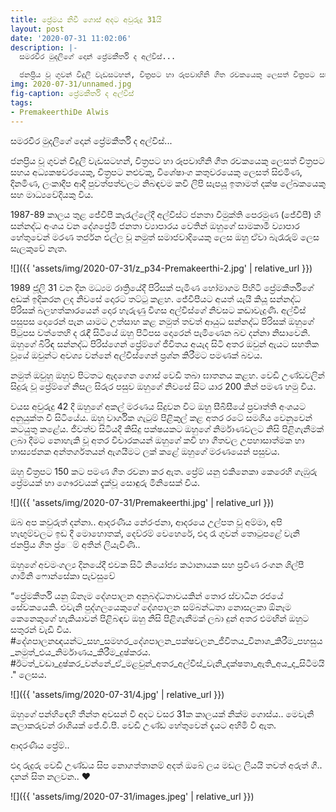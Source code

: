 ```yaml
---
title: ප්‍රේමය නිවී ගොස් අදට අවුරුදු 31යි
layout: post
date: '2020-07-31 11:02:06'
description: |-
  සමරවීර මුදලිගේ දොන් ප්‍රේමකීර්ති ද අල්විස්...

  ජනප්‍රිය වූ ගුවන් විදුලි වැඩසටහන්, චිත්‍රපට හා රූපවාහිනි ගීත රචකයෙකු ලෙසත් චිත්‍රපට සහය අධ්‍යකෂවරයෙකු, චිත්‍රපට නළුවකු, විශේෂාංග කතුවරයෙකු ලෙසත් සිළුමිණ, දිනමිණ, ලංකාදීප ආදී පුවත්පත්වලට නිබඳවම කවි ලිපි සැපයූ ඉතාමත් දක්ෂ ලේඛකයෙකු සහ මාධ්‍යවේදියකු විය.
img: 2020-07-31/unnamed.jpg
fig-caption: ප්‍රේමකීර්ති ද අල්විස්
tags:
- PremakeerthiDe Alwis
---
```


සමරවීර මුදලිගේ දොන් ප්‍රේමකීර්ති ද අල්විස්...

ජනප්‍රිය වූ ගුවන් විදුලි වැඩසටහන්, චිත්‍රපට හා රූපවාහිනි ගීත රචකයෙකු ලෙසත් චිත්‍රපට සහය අධ්‍යකෂවරයෙකු, චිත්‍රපට නළුවකු, විශේෂාංග කතුවරයෙකු ලෙසත් සිළුමිණ, දිනමිණ, ලංකාදීප ආදී පුවත්පත්වලට නිබඳවම කවි ලිපි සැපයූ ඉතාමත් දක්ෂ ලේඛකයෙකු සහ මාධ්‍යවේදියකු විය.

1987-89 කාලය තුළ ජේවීපී කැරැල්ලේදී අල්විස්ට ජනතා විමුක්ති පෙරමුණ (ජේවීපී) හි සන්නද්ධ අංශය වන දේශප්‍රේමී ජනතා ව්‍යාපාරය වෙතින් ඔහුගේ සාමකාමී ව්‍යාපාර හේතුවෙන් මරණ තර්ජන එල්ල වූ නමුත් සමාජවාදියෙකු ලෙස ඔහු ඒවා බැරෑරුම් ලෙස සැලකුවේ නැත.

![]({{ 'assets/img/2020-07-31/z_p34-Premakeerthi-2.jpg' | relative_url }})
 
1989 ජූලි 31 වන දින මධ්‍යම රාත්‍රියේදී පිරිසක් පැමිණ හෝමාගම පිහිටි ප්‍රේමකීර්තිගේ අඩක් ඉදිකරන ලද නිවසේ දොරට තට්ටු කළහ. ජේවීපීයට අයත් යැයි කියූ සන්නද්ධ පිරිසක් බලහත්කාරයෙන් දොර හැරුණු විගස අල්විස්ගේ නිවසට කඩාවැදුණි. අල්විස් පසුපස දොරෙන් පැන යාමට උත්සාහ කළ නමුත් තවත් ආයුධ සන්නද්ධ පිරිසක් ඔහුගේ පිටුපස වත්තෙහි ද රැඳී සිටියේ ඔහු පිටිපස දොරෙන් පැමිණෙන බව දන්නා නිසාවෙනි. ඔහුගේ බිරිඳ සන්නද්ධ පිරිස්ගෙන් ප්‍රේම්ගේ ජීවිතය අයැද සිටි අතර ඔවුන් ඇයට සහතික වූයේ ඔවුන්ට අවශ්‍ය වන්නේ අල්විස්ගෙන් ප්‍රශ්න කිරීමට පමණක් බවය.
 
නමුත් ඔවුහු ඔහුව පිටතට ඇදගෙන ගොස් වෙඩි තබා ඝාතනය කළහ. වෙඩි උණ්ඩවලින් සිදුරු වූ ප්‍රේම්ගේ නිසල සිරුර පසුව ඔහුගේ නිවසේ සිට යාර 200 කින් පමණ හමු විය.

වයස අවුරුදු 42 දී ඔහුගේ අකල් මරණය සිදුවන විට ඔහු සීබීසීයේ ප්‍රවෘත්ති අංශයට අනුයුක්ත වී සිටියේය. ඔහු වාර්ගික ගැටුම් පිළිකුල් කළ අතර රටේ සමගිය වෙනුවෙන් කටයුතු කළේය. ජීවත්ව සිටියදී කිසිදු පක්ෂයකට ඔහුගේ නිර්මාණවලට නිසි පිළිගැනීමක් ලබා දීමට නොහැකි වූ අතර විචාරකයන් ඔහුගේ කවි හා ගීතවල උපහාසාත්මක හා හාස්‍යජනක අන්තර්ගතයන් ඇගයීමට ලක් කළේ ඔහුගේ මරණයෙන් පසුවය.

ඔහු චිත්‍රපට 150 කට පමණ ගීත රචනා කර ඇත. ප්‍රේම් යනු එකිනෙකා කෙරෙහි ගැඹුරු ප්‍රේමයක් හා ගෞරවයක් දැක්වූ සොඳුරු මිනිසෙක් විය.

![]({{ 'assets/img/2020-07-31/Premakeerthi.jpg' | relative_url }})

ඔබ අප කවුරුත් දන්නා..
ආදරණීය නේරංජනා, ආදරයෙ උල්පත වූ අම්මා, අපි හැඟුම්වලට ඉඩ දී මොහොතක්, දෙව්රම් වෙහෙරේ, එදා රෑ ගුවන් තොටුපළේ වැනි ජනප්‍රිය ගීත ප්‍ර්‍ෙම් අතින් ලියැවිණි..

ඔහුගේ අවමංගල්‍ය දිනයේදී එවක සිටි නියෝජ්‍ය කථානායක සහ ප්‍රවීණ රංගන ශිල්පී ගාමිනි ෆොන්සේකා පැවසුවේ

“ප්‍රේමකීර්ති යනු ඕනෑම දේශපාලන අනුබද්ධතාවයකින් තොර ස්වාධීන රජයේ සේවකයෙකි. එවැනි පුද්ගලයෙකුගේ දේශපාලන සම්බන්ධතා නොසලකා ඕනෑම කෙනෙකුගේ හැකියාවන් පිළිබඳව ඔහු නිසි පිළිගැනීමක් ලබා දුන් අතර එමඟින් ඔහුට සතුරන් වැඩි විය. #දේශපාලනඥයන්ට_සහ_සමහර_දේශපාලන_පක්ෂවලන_ජීවිතය_විනාශ_කිරීම_පහසුය_නමුත්_එය_නිර්මාණය_කිරීම_දුෂ්කරය. #ඊටත්_වඩා_දුෂ්කර_වන්නේ_ඒ_මළවුන්_අතර_අල්විස්_වැනි_දක්ෂතා_ඇති_අය_ද_සිටීමයි." ලෙසය.

![]({{ 'assets/img/2020-07-31/4.jpg' | relative_url }})

ඔහුගේ පන්හිඳෙහි තීන්ත අවසන් වී අදට වසර 31ක කාලයක් නික්ම ගොස්ය.. මෙවැනි කලාකරුවන් රාශියක් ජේ.වී.පී. වෙඩි උණ්ඩ හේතුවෙන් දැයට අහිමි වී ඇත.

ආදරණීය ප්‍රේම්.. 

එදා රුදුරු වෙඩි උණ්ඩය සිප නොගත්තානම්
අදත් ඔබේ ලය මඩල ලියයි තවත් අරුත් ගී..
දනන් සිත නලවන.. ❤

![]({{ 'assets/img/2020-07-31/images.jpeg' | relative_url }})
